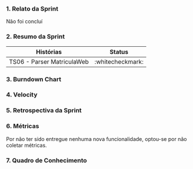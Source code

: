 ### 1. Relato da Sprint

Não foi concluí

### 2. Resumo da Sprint

| Histórias |  Status |
| ------- |  :----: |
|TS06 - Parser MatriculaWeb|:whitecheckmark:|


### 3. Burndown Chart


### 4. Velocity


### 5. Retrospectiva da Sprint

### 6. Métricas

Por não ter sido entregue nenhuma nova funcionalidade, optou-se por não coletar métricas.

### 7. Quadro de Conhecimento